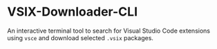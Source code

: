 # VSIX-Downloader-CLI
An interactive terminal tool to search for Visual Studio Code extensions using `vsce` and download selected `.vsix` packages.
